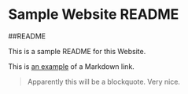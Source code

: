 # Sample Website README

##README

This is a sample README for this Website.

This is [an example](http://example.com) of a Markdown link.

>Apparently this will be a blockquote.  Very nice.
